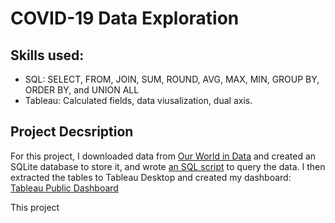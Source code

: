 # COVID-19 Data Exploration

## Skills used: 
  * SQL: SELECT, FROM, JOIN, SUM, ROUND, AVG, MAX, MIN, GROUP BY, ORDER BY, and UNION ALL
  * Tableau: Calculated fields, data viusalization, dual axis.

## Project Decsription
For this project, I downloaded data from [Our World in Data](https://ourworldindata.org/coronavirus) and created an SQLite database to store it, and wrote [an SQL script](https://github.com/jenn-db/Covid-19-SQL-Tableau/blob/main/COVID-19%20SQL.sql) to query the data. I then extracted the tables to Tableau Desktop and created my dashboard: [Tableau Public Dashboard](https://public.tableau.com/shared/QXJC2BD9M?:display_count=n&:origin=viz_share_link)


This project 
